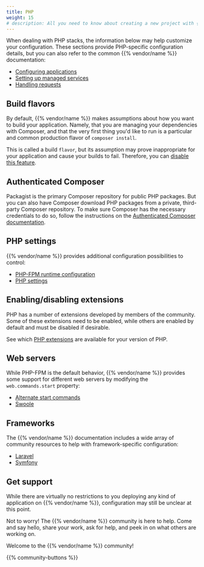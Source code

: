 ```yaml
---
title: PHP
weight: 15
# description: All you need to know about creating a new project with {{% vendor/name %}}
---
```


When dealing with PHP stacks, the information below may help customize your configuration.
These sections provide PHP-specific configuration details, but you can also refer to the common {{% vendor/name %}} documentation:

*   [Configuring applications](/create-apps)
*   [Setting up managed services](/add-services)
*   [Handling requests](/define-routes)

## Build flavors

By default, {{% vendor/name %}} makes assumptions about how you want to build your application.
Namely, that you are managing your dependencies with Composer, and that the very first thing you'd like to run is a particular and common production flavor of `composer install`.

This is called a build `flavor`, but its assumption may prove inappropriate for your application and cause your builds to fail.
Therefore, you can [disable this feature](/languages/php#dependencies).

## Authenticated Composer

Packagist is the primary Composer repository for public PHP packages. But you can also have Composer download PHP packages from a private, third-party Composer repository. To make sure Composer has the necessary credentials to do so, follow the instructions on the [Authenticated Composer documentation](/languages/php/composer-auth).

## PHP settings

{{% vendor/name %}} provides additional configuration possibilities to control:

*   [PHP-FPM runtime configuration](/create-apps/app-reference/single-runtime-image#runtime)
*   [PHP settings](/languages/php#php-settings)

## Enabling/disabling extensions

PHP has a number of extensions developed by members of the community.
Some of these extensions need to be enabled, while others are enabled by default and must be disabled if desirable.

See which [PHP extensions](/languages/php/extensions) are available for your version of PHP.

## Web servers

While PHP-FPM is the default behavior, {{% vendor/name %}} provides some support for different web servers by modifying the `web.commands.start` property:

*   [Alternate start commands](/languages/php#alternate-start-commands)
*   [Swoole](/languages/php/swoole)

## Frameworks

The {{% vendor/name %}} documentation includes a wide array of community resources to help with framework-specific configuration:

*   [Laravel](/get-started/stacks/laravel)
*   [Symfony](/get-started/stacks/symfony)

## Get support

While there are virtually no restrictions to you deploying any kind of application on {{% vendor/name %}}, configuration may still be unclear at this point.

Not to worry! The {{% vendor/name %}} community is here to help.
Come and say hello, share your work, ask for help, and peek in on what others are working on.

Welcome to the {{% vendor/name %}} community!

{{% community-buttons %}}
